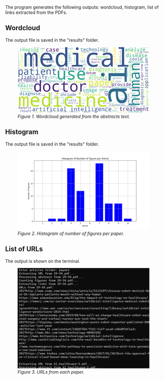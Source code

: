 The program generates the following outputs: wordcloud, histogram, list of links extracted from the PDFs.

## Wordcloud
The output file is saved in the "results" folder.

<figure>
  <img src="../results/wordcloud.png" alt="Wordcloud" style="width:450px">
  <figcaption><i>Figure 1. Wordcloud generated from the abstracts text.</i></figcaption>
</figure>


## Histogram
The output file is saved in the "results" folder.

<figure>
  <img src="../results/figures.png" alt="Histogram" style="width:470px">
  <figcaption><i>Figure 2. Histogram of number of figures per paper.</i></figcaption>
</figure>


## List of URLs
The output is shown on the terminal.
<figure>
  <img src="../results/terminal.png" alt="Terminal" style="width:450px">
  <figcaption><i>Figure 3. URLs from each paper.</i></figcaption>
</figure>
